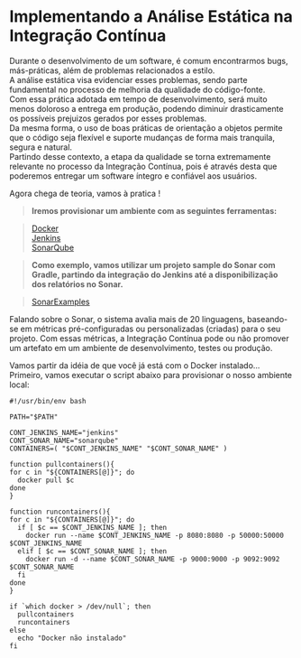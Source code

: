 # Implementando a Análise Estática na Integração Contínua

Durante o desenvolvimento de um software, é comum encontrarmos bugs, más-práticas, além de problemas relacionados a estilo.<br />
A análise estática visa evidenciar esses problemas, sendo parte fundamental no processo de melhoria da qualidade do código-fonte.<br />
Com essa prática adotada em tempo de desenvolvimento, será muito menos doloroso a entrega em produção, podendo diminuir drasticamente os possíveis prejuizos gerados por esses problemas.<br />
Da mesma forma, o uso de boas práticas de orientação a objetos permite que o código seja flexível e suporte mudanças de forma mais tranquila, segura e natural.<br />
Partindo desse contexto, a etapa da qualidade se torna extremamente relevante no processo da Integração Contínua, pois é através desta que poderemos entregar um software íntegro e confiável aos usuários.<br />

Agora chega de teoria, vamos à pratica !<br />

> **Iremos provisionar um ambiente com as seguintes ferramentas:**

> [Docker](https://www.docker.com/)<br />
> [Jenkins](https://jenkins.io/index.html)<br />
> [SonarQube](http://www.sonarqube.org/)<br />

> **Como exemplo, vamos utilizar um projeto sample do Sonar com Gradle, partindo da integração do Jenkins até a disponibilização dos relatórios no Sonar.**

> [SonarExamples](https://github.com/SonarSource/sonar-examples)<br />

Falando sobre o Sonar, o sistema avalia mais de 20 linguagens, baseando-se em métricas pré-configuradas ou personalizadas (criadas) para o seu projeto.
Com essas métricas, a Integração Contínua pode ou não promover um artefato em um ambiente de desenvolvimento, testes ou produção.

Vamos partir da idéia de que você já está com o Docker instalado... Primeiro, vamos executar o script abaixo para provisionar o nosso ambiente local:

```
#!/usr/bin/env bash

PATH="$PATH"

CONT_JENKINS_NAME="jenkins"
CONT_SONAR_NAME="sonarqube"
CONTAINERS=( "$CONT_JENKINS_NAME" "$CONT_SONAR_NAME" )

function pullcontainers(){
for c in "${CONTAINERS[@]}"; do
  docker pull $c
done
}

function runcontainers(){
for c in "${CONTAINERS[@]}"; do
  if [ $c == $CONT_JENKINS_NAME ]; then
    docker run --name $CONT_JENKINS_NAME -p 8080:8080 -p 50000:50000 $CONT_JENKINS_NAME
  elif [ $c == $CONT_SONAR_NAME ]; then
    docker run -d --name $CONT_SONAR_NAME -p 9000:9000 -p 9092:9092 $CONT_SONAR_NAME
  fi
done
}

if `which docker > /dev/null`; then
  pullcontainers
  runcontainers
else
  echo "Docker não instalado"
fi
```
